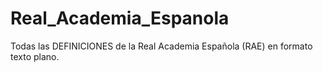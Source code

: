 # Real_Academia_Espanola
Todas las DEFINICIONES de la Real Academia Española (RAE) en formato texto plano.
